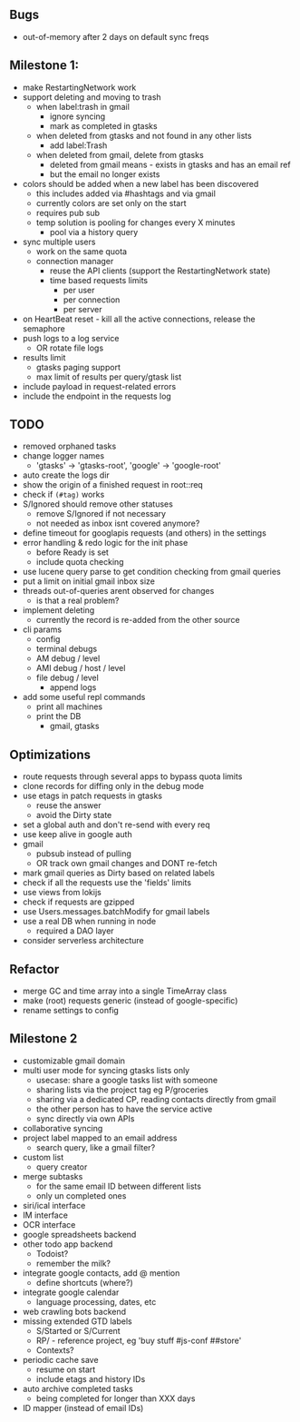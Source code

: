 ## Bugs

* out-of-memory after 2 days on default sync freqs

## Milestone 1:

* make RestartingNetwork work
* support deleting and moving to trash
  * when label:trash in gmail
    * ignore syncing
    * mark as completed in gtasks
  * when deleted from gtasks and not found in any other lists
    * add label:Trash
  * when deleted from gmail, delete from gtasks
    * deleted from gmail means - exists in gtasks and has an email ref
    * but the email no longer exists
* colors should be added when a new label has been discovered
  * this includes added via #hashtags and via gmail
  * currently colors are set only on the start
  * requires pub sub
  * temp solution is pooling for changes every X minutes
    * pool via a history query
* sync multiple users
  * work on the same quota
  * connection manager
    * reuse the API clients (support the RestartingNetwork state)
    * time based requests limits
      * per user
      * per connection
      * per server
* on HeartBeat reset - kill all the active connections, release the semaphore
* push logs to a log service
  * OR rotate file logs
* results limit
  * gtasks paging support
  * max limit of results per query/gtask list
* include payload in request-related errors
* include the endpoint in the requests log

## TODO

* removed orphaned tasks
* change logger names
  * 'gtasks' -> 'gtasks-root', 'google' -> 'google-root'
* auto create the logs dir
* show the origin of a finished request in root::req
* check if `(#tag)` works
* S/Ignored should remove other statuses
  * remove S/Ignored if not necessary
  * not needed as inbox isnt covered anymore?
* define timeout for googlapis requests (and others) in the settings
* error handling & redo logic for the init phase
  * before Ready is set
  * include quota checking
* use lucene query parse to get condition checking from gmail queries
* put a limit on initial gmail inbox size
* threads out-of-queries arent observed for changes
  * is that a real problem?
* implement deleting
  * currently the record is re-added from the other source
* cli params
  * config
  * terminal debugs
  * AM debug / level
  * AMI debug / host / level
  * file debug / level
    * append logs
* add some useful repl commands
  * print all machines
  * print the DB
    * gmail, gtasks

## Optimizations

* route requests through several apps to bypass quota limits
* clone records for diffing only in the debug mode
* use etags in patch requests in gtasks
  * reuse the answer
  * avoid the Dirty state
* set a global auth and don't re-send with every req
* use keep alive in google auth
* gmail
  * pubsub instead of pulling
  * OR track own gmail changes and DONT re-fetch
* mark gmail queries as Dirty based on related labels
* check if all the requests use the 'fields' limits
* use views from lokijs
* check if requests are gzipped
* use Users.messages.batchModify for gmail labels
* use a real DB when running in node
  * required a DAO layer
* consider serverless architecture

## Refactor

* merge GC and time array into a single TimeArray class
* make (root) requests generic (instead of google-specific)
* rename settings to config

## Milestone 2

* customizable gmail domain
* multi user mode for syncing gtasks lists only
  * usecase: share a google tasks list with someone
  * sharing lists via the project tag eg P/groceries
  * sharing via a dedicated CP, reading contacts directly from gmail
  * the other person has to have the service active
  * sync directly via own APIs
* collaborative syncing
* project label mapped to an email address
  * search query, like a gmail filter?
* custom list
  * query creator
* merge subtasks
  * for the same email ID between different lists
  * only un completed ones
* siri/ical interface
* IM interface
* OCR interface
* google spreadsheets backend
* other todo app backend
  * Todoist?
  * remember the milk?
* integrate google contacts, add @ mention
  * define shortcuts (where?)
* integrate google calendar
  * language processing, dates, etc
* web crawling bots backend
* missing extended GTD labels
  * S/Started or S/Current
  * RP/ - reference project, eg 'buy stuff #js-conf ##store'
  * Contexts?
* periodic cache save
  * resume on start
  * include etags and history IDs
* auto archive completed tasks
  * being completed for longer than XXX days
* ID mapper (instead of email IDs)
